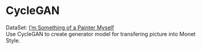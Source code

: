 # CycleGAN

DataSet: [I’m Something of a Painter Myself](https://www.kaggle.com/c/gan-getting-started)  
Use CycleGAN to create generator model for transfering picture into Monet Style.
